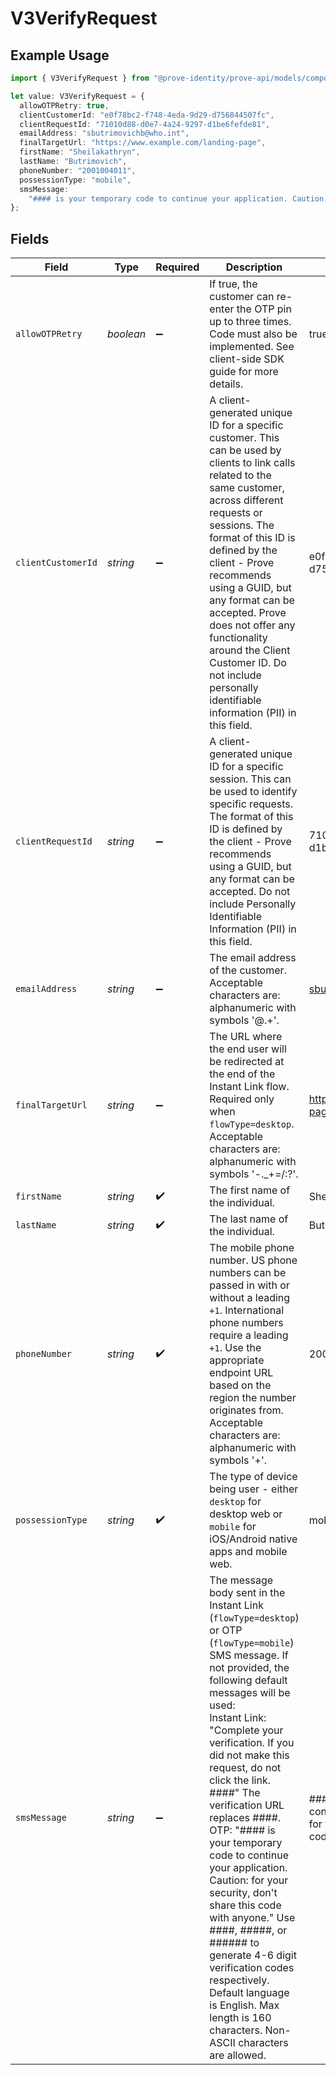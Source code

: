 # V3VerifyRequest

## Example Usage

```typescript
import { V3VerifyRequest } from "@prove-identity/prove-api/models/components";

let value: V3VerifyRequest = {
  allowOTPRetry: true,
  clientCustomerId: "e0f78bc2-f748-4eda-9d29-d756844507fc",
  clientRequestId: "71010d88-d0e7-4a24-9297-d1be6fefde81",
  emailAddress: "sbutrimovichb@who.int",
  finalTargetUrl: "https://www.example.com/landing-page",
  firstName: "Sheilakathryn",
  lastName: "Butrimovich",
  phoneNumber: "2001004011",
  possessionType: "mobile",
  smsMessage:
    "#### is your temporary code to continue your application. Caution: for your security, don't share this code with anyone.",
};
```

## Fields

| Field                                                                                                                                                                                                                                                                                                                                                                                                                                                                                                                                                                                                                             | Type                                                                                                                                                                                                                                                                                                                                                                                                                                                                                                                                                                                                                              | Required                                                                                                                                                                                                                                                                                                                                                                                                                                                                                                                                                                                                                          | Description                                                                                                                                                                                                                                                                                                                                                                                                                                                                                                                                                                                                                       | Example                                                                                                                                                                                                                                                                                                                                                                                                                                                                                                                                                                                                                           |
| --------------------------------------------------------------------------------------------------------------------------------------------------------------------------------------------------------------------------------------------------------------------------------------------------------------------------------------------------------------------------------------------------------------------------------------------------------------------------------------------------------------------------------------------------------------------------------------------------------------------------------- | --------------------------------------------------------------------------------------------------------------------------------------------------------------------------------------------------------------------------------------------------------------------------------------------------------------------------------------------------------------------------------------------------------------------------------------------------------------------------------------------------------------------------------------------------------------------------------------------------------------------------------- | --------------------------------------------------------------------------------------------------------------------------------------------------------------------------------------------------------------------------------------------------------------------------------------------------------------------------------------------------------------------------------------------------------------------------------------------------------------------------------------------------------------------------------------------------------------------------------------------------------------------------------- | --------------------------------------------------------------------------------------------------------------------------------------------------------------------------------------------------------------------------------------------------------------------------------------------------------------------------------------------------------------------------------------------------------------------------------------------------------------------------------------------------------------------------------------------------------------------------------------------------------------------------------- | --------------------------------------------------------------------------------------------------------------------------------------------------------------------------------------------------------------------------------------------------------------------------------------------------------------------------------------------------------------------------------------------------------------------------------------------------------------------------------------------------------------------------------------------------------------------------------------------------------------------------------- |
| `allowOTPRetry`                                                                                                                                                                                                                                                                                                                                                                                                                                                                                                                                                                                                                   | *boolean*                                                                                                                                                                                                                                                                                                                                                                                                                                                                                                                                                                                                                         | :heavy_minus_sign:                                                                                                                                                                                                                                                                                                                                                                                                                                                                                                                                                                                                                | If true, the customer can re-enter the OTP pin up to three times. Code must also be implemented. See client-side SDK guide for more details.                                                                                                                                                                                                                                                                                                                                                                                                                                                                                      | true                                                                                                                                                                                                                                                                                                                                                                                                                                                                                                                                                                                                                              |
| `clientCustomerId`                                                                                                                                                                                                                                                                                                                                                                                                                                                                                                                                                                                                                | *string*                                                                                                                                                                                                                                                                                                                                                                                                                                                                                                                                                                                                                          | :heavy_minus_sign:                                                                                                                                                                                                                                                                                                                                                                                                                                                                                                                                                                                                                | A client-generated unique ID for a specific customer. This can be used by clients to link calls related to the same customer, across different requests or sessions.  The format of this ID is defined by the client - Prove recommends using a GUID, but any format can be accepted. Prove does not offer any functionality around the Client Customer ID. Do not include personally identifiable information (PII) in this field.                                                                                                                                                                                               | e0f78bc2-f748-4eda-9d29-d756844507fc                                                                                                                                                                                                                                                                                                                                                                                                                                                                                                                                                                                              |
| `clientRequestId`                                                                                                                                                                                                                                                                                                                                                                                                                                                                                                                                                                                                                 | *string*                                                                                                                                                                                                                                                                                                                                                                                                                                                                                                                                                                                                                          | :heavy_minus_sign:                                                                                                                                                                                                                                                                                                                                                                                                                                                                                                                                                                                                                | A client-generated unique ID for a specific session. This can be used to identify specific requests. The format of this ID is defined by the client - Prove recommends using a GUID, but any format can be accepted. Do not include Personally Identifiable Information (PII) in this field.                                                                                                                                                                                                                                                                                                                                      | 71010d88-d0e7-4a24-9297-d1be6fefde81                                                                                                                                                                                                                                                                                                                                                                                                                                                                                                                                                                                              |
| `emailAddress`                                                                                                                                                                                                                                                                                                                                                                                                                                                                                                                                                                                                                    | *string*                                                                                                                                                                                                                                                                                                                                                                                                                                                                                                                                                                                                                          | :heavy_minus_sign:                                                                                                                                                                                                                                                                                                                                                                                                                                                                                                                                                                                                                | The email address of the customer. Acceptable characters are: alphanumeric with symbols '@.+'.                                                                                                                                                                                                                                                                                                                                                                                                                                                                                                                                    | sbutrimovichb@who.int                                                                                                                                                                                                                                                                                                                                                                                                                                                                                                                                                                                                             |
| `finalTargetUrl`                                                                                                                                                                                                                                                                                                                                                                                                                                                                                                                                                                                                                  | *string*                                                                                                                                                                                                                                                                                                                                                                                                                                                                                                                                                                                                                          | :heavy_minus_sign:                                                                                                                                                                                                                                                                                                                                                                                                                                                                                                                                                                                                                | The URL where the end user will be redirected at the end of the Instant Link flow. Required only when `flowType=desktop`. Acceptable characters are: alphanumeric with symbols '-._+=/:?'.                                                                                                                                                                                                                                                                                                                                                                                                                                        | https://www.example.com/landing-page                                                                                                                                                                                                                                                                                                                                                                                                                                                                                                                                                                                              |
| `firstName`                                                                                                                                                                                                                                                                                                                                                                                                                                                                                                                                                                                                                       | *string*                                                                                                                                                                                                                                                                                                                                                                                                                                                                                                                                                                                                                          | :heavy_check_mark:                                                                                                                                                                                                                                                                                                                                                                                                                                                                                                                                                                                                                | The first name of the individual.                                                                                                                                                                                                                                                                                                                                                                                                                                                                                                                                                                                                 | Sheilakathryn                                                                                                                                                                                                                                                                                                                                                                                                                                                                                                                                                                                                                     |
| `lastName`                                                                                                                                                                                                                                                                                                                                                                                                                                                                                                                                                                                                                        | *string*                                                                                                                                                                                                                                                                                                                                                                                                                                                                                                                                                                                                                          | :heavy_check_mark:                                                                                                                                                                                                                                                                                                                                                                                                                                                                                                                                                                                                                | The last name of the individual.                                                                                                                                                                                                                                                                                                                                                                                                                                                                                                                                                                                                  | Butrimovich                                                                                                                                                                                                                                                                                                                                                                                                                                                                                                                                                                                                                       |
| `phoneNumber`                                                                                                                                                                                                                                                                                                                                                                                                                                                                                                                                                                                                                     | *string*                                                                                                                                                                                                                                                                                                                                                                                                                                                                                                                                                                                                                          | :heavy_check_mark:                                                                                                                                                                                                                                                                                                                                                                                                                                                                                                                                                                                                                | The mobile phone number. US phone numbers can be passed in with or without a leading `+1`. International phone numbers require a leading `+1`. Use the appropriate endpoint URL based on the region the number originates from. Acceptable characters are: alphanumeric with symbols '+'.                                                                                                                                                                                                                                                                                                                                         | 2001004011                                                                                                                                                                                                                                                                                                                                                                                                                                                                                                                                                                                                                        |
| `possessionType`                                                                                                                                                                                                                                                                                                                                                                                                                                                                                                                                                                                                                  | *string*                                                                                                                                                                                                                                                                                                                                                                                                                                                                                                                                                                                                                          | :heavy_check_mark:                                                                                                                                                                                                                                                                                                                                                                                                                                                                                                                                                                                                                | The type of device being user - either `desktop` for desktop web or `mobile` for iOS/Android native apps and mobile web.                                                                                                                                                                                                                                                                                                                                                                                                                                                                                                          | mobile                                                                                                                                                                                                                                                                                                                                                                                                                                                                                                                                                                                                                            |
| `smsMessage`                                                                                                                                                                                                                                                                                                                                                                                                                                                                                                                                                                                                                      | *string*                                                                                                                                                                                                                                                                                                                                                                                                                                                                                                                                                                                                                          | :heavy_minus_sign:                                                                                                                                                                                                                                                                                                                                                                                                                                                                                                                                                                                                                | The message body sent in the Instant Link (`flowType=desktop`) or OTP (`flowType=mobile`) SMS message. If not provided, the following default messages will be used:<br/>Instant Link: "Complete your verification. If you did not make this request, do not click the link. ####" The verification URL replaces ####.<br/>OTP: "#### is your temporary code to continue your application. Caution: for your security, don't share this code with anyone." Use ####, #####, or ###### to generate 4-6 digit verification codes respectively.<br/>Default language is English. Max length is 160 characters. Non-ASCII characters are allowed. | #### is your temporary code to continue your application. Caution: for your security, don't share this code with anyone.                                                                                                                                                                                                                                                                                                                                                                                                                                                                                                          |